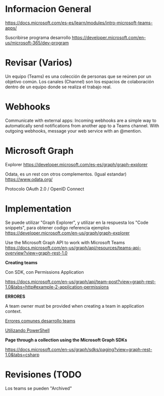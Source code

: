 # Informacion General

https://docs.microsoft.com/es-es/learn/modules/intro-microsoft-teams-apps/


Suscribirse programa desarrollo
https://developer.microsoft.com/en-us/microsoft-365/dev-program


# Revisar (Varios)


Un equipo (Teams) es una colección de personas que se reúnen por un objetivo común. Los canales (Channel) son los espacios de colaboración dentro de un equipo donde se realiza el trabajo real.


# Webhooks

Communicate with external apps: Incoming webhooks are a simple way to automatically send notifications from another app to a Teams channel. With outgoing webhooks, message your web service with an @mention.


# Microsoft Graph


Explorer
https://developer.microsoft.com/es-es/graph/graph-explorer


Odata, es un rest con otros complementos. (Igual estandar)
https://www.odata.org/


Protocolo OAuth 2.0 / OpenID Connect 


# Implementation

Se puede utilizar "Graph Explorer", y utilizar en la respuesta los "Code snippets", para obtener codigo referencia ejemplos
https://developer.microsoft.com/en-us/graph/graph-explorer


Use the Microsoft Graph API to work with Microsoft Teams
https://docs.microsoft.com/en-us/graph/api/resources/teams-api-overview?view=graph-rest-1.0


**Creating teams**

Con SDK, con Permissions Application

https://docs.microsoft.com/en-us/graph/api/team-post?view=graph-rest-1.0&tabs=http#example-2-application-permissions


**ERRORES**

A team owner must be provided when creating a team in application context.



[Errores comunes desarrollo teams](error.dev.md)

[Utilizando PowerShell](power_shell_teams.md)

**Page through a collection using the Microsoft Graph SDKs**

https://docs.microsoft.com/en-us/graph/sdks/paging?view=graph-rest-1.0&tabs=csharp


# Revisiones (TODO

Los teams se pueden "Archived"

